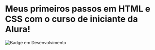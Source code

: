 # Meus primeiros passos em HTML e CSS com o curso de iniciante da Alura!

![Badge em Desenvolvimento](http://img.shields.io/static/v1?label=STATUS&message=EM%20DESENVOLVIMENTO&color=GREEN&style=for-the-badge)
